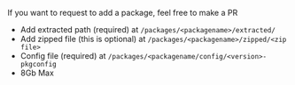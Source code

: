 If you want to request to add a package, feel free to make a PR
* Add extracted path (required) at `/packages/<packagename>/extracted/`
* Add zipped file (this is optional) at `/packages/<packagename>/zipped/<zip file>`
* Config file (required) at `/packages/<packagename/config/<version>-pkgconfig`
* 8Gb Max
